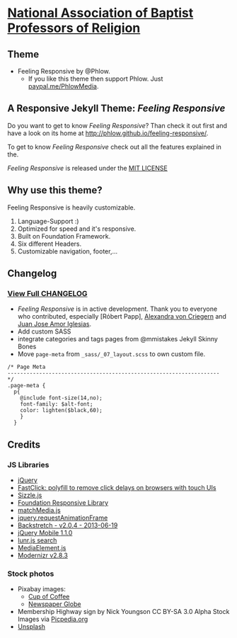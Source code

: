 # [National Association of Baptist Professors of Religion](nabpr.org)
## Theme
- Feeling Responsive by @Phlow.
  - If you like this theme then support Phlow. Just [paypal.me/PhlowMedia](https://www.paypal.me/PhlowMedia).

## A Responsive Jekyll Theme: *Feeling Responsive*

Do you want to get to know *Feeling Responsive*? Than check it out first and have a look on its home at  <http://phlow.github.io/feeling-responsive/>.

To get to know *Feeling Responsive* check out all the features explained in the.

 *Feeling Responsive* is released under the [MIT LICENSE](LICENSE)


## Why use this theme?

Feeling Responsive is heavily customizable.

1. Language-Support :)
2. Optimized for speed and it's responsive.
3. Built on Foundation Framework.
4. Six different Headers.
5. Customizable navigation, footer,...


## Changelog
### [View Full CHANGELOG](changelog.md)
- *Feeling Responsive* is in active development. Thank you to everyone who contributed, especially [Róbert Papp], [Alexandra von Criegern](https://github.com/plutonik-a) and [Juan Jose Amor Iglesias](https://github.com/jjamor).
- Add custom SASS
- integrate categories and tags pages from @mmistakes Jekyll Skinny Bones
- Move `page-meta` from `_sass/_07_layout.scss` to own custom file.
````
/* Page Meta
-------------------------------------------------------------------
*/
.page-meta {
  p{
    @include font-size(14,no);
    font-family: $alt-font;
    color: lighten($black,60);
    }
  }
````
## Credits
### JS Libraries
  - [jQuery](jquery.com)
  - [FastClick: polyfill to remove click delays on browsers with touch UIs](https://github.com/ftlabs/fastclick)
  - [Sizzle.js](http://sizzlejs.com/)
  - [Foundation Responsive Library](http://foundation.zurb.com)
  - [matchMedia.js](https://github.com/paulirish/matchMedia.js)
  - [jquery.requestAnimationFrame](https://github.com/gnarf37/jquery-requestAnimationFrame)
  - [Backstretch - v2.0.4 - 2013-06-19](http://srobbin.com/jquery-plugins/backstretch/)
  - [jQuery Mobile 1.1.0](http://jquerymobile.com/)
  - [lunr.js search](http://lunrjs.com)
  - [MediaElement.js](https://www.mediaelementjs.com/)
  - [Modernizr v2.8.3](https://modernizr.com)
### Stock photos
  - Pixabay images:
    - [Cup of Coffee](https://pixabay.com/photos/cup-of-coffee-laptop-office-macbook-1280537/)
    - [Newspaper Globe](https://pixabay.com/illustrations/news-newspaper-globe-read-paper-1074604/)
  - Membership Highway sign by Nick Youngson CC BY-SA 3.0 Alpha Stock Images via [Picpedia.org](http://www.picpedia.org/highway-signs/m/membership.html)
  - [Unsplash](https://unsplash.com)
